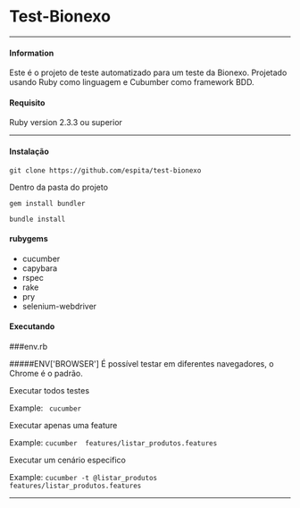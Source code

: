 # Test-Bionexo
* * *
#### Information
Este é o projeto de teste automatizado para um teste da Bionexo. Projetado usando Ruby como linguagem e Cubumber como framework BDD.

#### Requisito
Ruby version 2.3.3 ou superior

----
#### Instalação

```
git clone https://github.com/espita/test-bionexo
```
Dentro da pasta do projeto
```
gem install bundler
```
```
bundle install
```
#### rubygems

* cucumber
* capybara
* rspec
* rake
* pry
* selenium-webdriver


#### Executando
###env.rb

#####ENV['BROWSER']
É possível testar em diferentes navegadores, o Chrome é o padrão.


Executar todos testes

Example: ``` cucumber```

Executar apenas uma feature

Example: ```cucumber  features/listar_produtos.features  ```

Executar um cenário especifico

Example: ```` cucumber -t @listar_produtos features/listar_produtos.features ````

----
